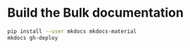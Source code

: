 # Build the Bulk documentation

```bash
pip install --user mkdocs mkdocs-material
mkdocs gh-deploy
```
